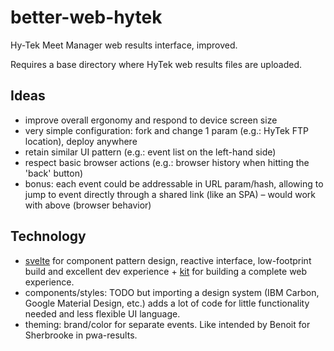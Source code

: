 # better-web-hytek
Hy-Tek Meet Manager web results interface, improved.

Requires a base directory where HyTek web results files are uploaded.

## Ideas

- improve overall ergonomy and respond to device screen size
- very simple configuration: fork and change 1 param (e.g.: HyTek FTP location), deploy anywhere
- retain similar UI pattern (e.g.: event list on the left-hand side)
- respect basic browser actions (e.g.: browser history when hitting the 'back' button)
- bonus: each event could be addressable in URL param/hash, allowing to jump to event directly through a shared link (like an SPA) – would work with above (browser behavior)

## Technology

- [svelte](https://svelte.dev/) for component pattern design, reactive interface, low-footprint build and excellent dev experience + [kit](https://kit.svelte.dev/) for building a complete web experience.
- components/styles: TODO but importing a design system (IBM Carbon, Google Material Design, etc.) adds a lot of code for little functionality needed and less flexible UI language.
- theming: brand/color for separate events. Like intended by Benoit for Sherbrooke in pwa-results.


